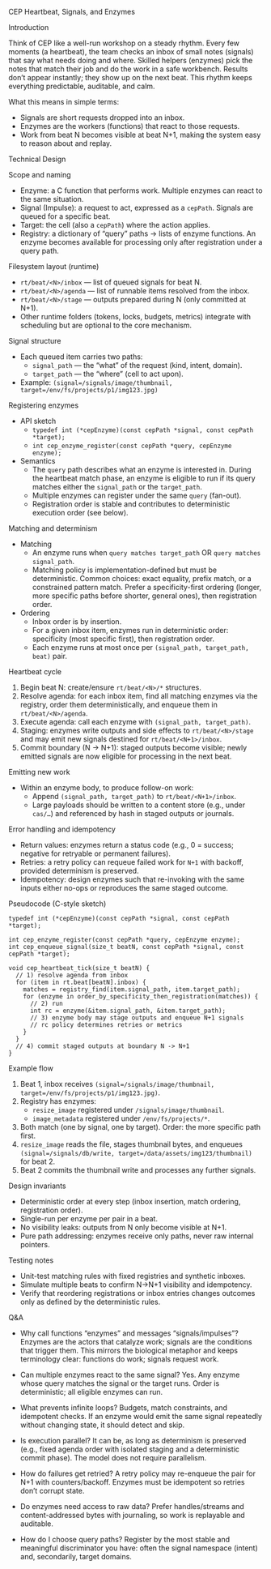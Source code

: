CEP Heartbeat, Signals, and Enzymes

Introduction

Think of CEP like a well-run workshop on a steady rhythm. Every few moments (a heartbeat), the team checks an inbox of small notes (signals) that say what needs doing and where. Skilled helpers (enzymes) pick the notes that match their job and do the work in a safe workbench. Results don’t appear instantly; they show up on the next beat. This rhythm keeps everything predictable, auditable, and calm.

What this means in simple terms:
- Signals are short requests dropped into an inbox.
- Enzymes are the workers (functions) that react to those requests.
- Work from beat N becomes visible at beat N+1, making the system easy to reason about and replay.

Technical Design

Scope and naming
- Enzyme: a C function that performs work. Multiple enzymes can react to the same situation.
- Signal (Impulse): a request to act, expressed as a `cepPath`. Signals are queued for a specific beat.
- Target: the cell (also a `cepPath`) where the action applies.
- Registry: a dictionary of “query” paths → lists of enzyme functions. An enzyme becomes available for processing only after registration under a query path.

Filesystem layout (runtime)
- `rt/beat/<N>/inbox` — list of queued signals for beat N.
- `rt/beat/<N>/agenda` — list of runnable items resolved from the inbox.
- `rt/beat/<N>/stage` — outputs prepared during N (only committed at N+1).
- Other runtime folders (tokens, locks, budgets, metrics) integrate with scheduling but are optional to the core mechanism.

Signal structure
- Each queued item carries two paths:
  - `signal_path` — the “what” of the request (kind, intent, domain).
  - `target_path` — the “where” (cell to act upon).
- Example: `(signal=/signals/image/thumbnail, target=/env/fs/projects/p1/img123.jpg)`

Registering enzymes
- API sketch
  - `typedef int (*cepEnzyme)(const cepPath *signal, const cepPath *target);`
  - `int cep_enzyme_register(const cepPath *query, cepEnzyme enzyme);`
- Semantics
  - The `query` path describes what an enzyme is interested in. During the heartbeat match phase, an enzyme is eligible to run if its query matches either the `signal_path` or the `target_path`.
  - Multiple enzymes can register under the same `query` (fan-out).
  - Registration order is stable and contributes to deterministic execution order (see below).

Matching and determinism
- Matching
  - An enzyme runs when `query matches target_path` OR `query matches signal_path`.
  - Matching policy is implementation-defined but must be deterministic. Common choices: exact equality, prefix match, or a constrained pattern match. Prefer a specificity-first ordering (longer, more specific paths before shorter, general ones), then registration order.
- Ordering
  - Inbox order is by insertion.
  - For a given inbox item, enzymes run in deterministic order: specificity (most specific first), then registration order.
  - Each enzyme runs at most once per `(signal_path, target_path, beat)` pair.

Heartbeat cycle
1) Begin beat N: create/ensure `rt/beat/<N>/*` structures.
2) Resolve agenda: for each inbox item, find all matching enzymes via the registry, order them deterministically, and enqueue them in `rt/beat/<N>/agenda`.
3) Execute agenda: call each enzyme with `(signal_path, target_path)`.
4) Staging: enzymes write outputs and side effects to `rt/beat/<N>/stage` and may emit new signals destined for `rt/beat/<N+1>/inbox`.
5) Commit boundary (N → N+1): staged outputs become visible; newly emitted signals are now eligible for processing in the next beat.

Emitting new work
- Within an enzyme body, to produce follow-on work:
  - Append `(signal_path, target_path)` to `rt/beat/<N+1>/inbox`.
  - Large payloads should be written to a content store (e.g., under `cas/…`) and referenced by hash in staged outputs or journals.

Error handling and idempotency
- Return values: enzymes return a status code (e.g., 0 = success; negative for retryable or permanent failures).
- Retries: a retry policy can requeue failed work for `N+1` with backoff, provided determinism is preserved.
- Idempotency: design enzymes such that re-invoking with the same inputs either no-ops or reproduces the same staged outcome.

Pseudocode (C-style sketch)

```
typedef int (*cepEnzyme)(const cepPath *signal, const cepPath *target);

int cep_enzyme_register(const cepPath *query, cepEnzyme enzyme);
int cep_enqueue_signal(size_t beatN, const cepPath *signal, const cepPath *target);

void cep_heartbeat_tick(size_t beatN) {
  // 1) resolve agenda from inbox
  for (item in rt.beat[beatN].inbox) {
    matches = registry_find(item.signal_path, item.target_path);
    for (enzyme in order_by_specificity_then_registration(matches)) {
      // 2) run
      int rc = enzyme(&item.signal_path, &item.target_path);
      // 3) enzyme body may stage outputs and enqueue N+1 signals
      // rc policy determines retries or metrics
    }
  }
  // 4) commit staged outputs at boundary N -> N+1
}
```

Example flow
1) Beat 1, inbox receives `(signal=/signals/image/thumbnail, target=/env/fs/projects/p1/img123.jpg)`.
2) Registry has enzymes:
   - `resize_image` registered under `/signals/image/thumbnail`.
   - `image_metadata` registered under `/env/fs/projects/*`.
3) Both match (one by signal, one by target). Order: the more specific path first.
4) `resize_image` reads the file, stages thumbnail bytes, and enqueues `(signal=/signals/db/write, target=/data/assets/img123/thumbnail)` for beat 2.
5) Beat 2 commits the thumbnail write and processes any further signals.

Design invariants
- Deterministic order at every step (inbox insertion, match ordering, registration order).
- Single-run per enzyme per pair in a beat.
- No visibility leaks: outputs from N only become visible at N+1.
- Pure path addressing: enzymes receive only paths, never raw internal pointers.

Testing notes
- Unit-test matching rules with fixed registries and synthetic inboxes.
- Simulate multiple beats to confirm N→N+1 visibility and idempotency.
- Verify that reordering registrations or inbox entries changes outcomes only as defined by the deterministic rules.

Q&A

- Why call functions “enzymes” and messages “signals/impulses”? 
  Enzymes are the actors that catalyze work; signals are the conditions that trigger them. This mirrors the biological metaphor and keeps terminology clear: functions do work; signals request work.

- Can multiple enzymes react to the same signal? 
  Yes. Any enzyme whose query matches the signal or the target runs. Order is deterministic; all eligible enzymes can run.

- What prevents infinite loops? 
  Budgets, match constraints, and idempotent checks. If an enzyme would emit the same signal repeatedly without changing state, it should detect and skip.

- Is execution parallel? 
  It can be, as long as determinism is preserved (e.g., fixed agenda order with isolated staging and a deterministic commit phase). The model does not require parallelism.

- How do failures get retried? 
  A retry policy may re-enqueue the pair for N+1 with counters/backoff. Enzymes must be idempotent so retries don’t corrupt state.

- Do enzymes need access to raw data? 
  Prefer handles/streams and content-addressed bytes with journaling, so work is replayable and auditable.

- How do I choose query paths? 
  Register by the most stable and meaningful discriminator you have: often the signal namespace (intent) and, secondarily, target domains.

